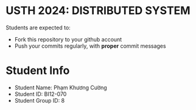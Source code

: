 USTH 2024: DISTRIBUTED SYSTEM
=====================================================

Students are expected to:
* Fork this repository to your github account
* Push your commits regularly, with **proper** commit messages


Student Info
=========================

* Student Name: Phạm Khương Cường
* Student ID: BI12-070
* Student Group ID: 8